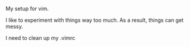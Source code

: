 My setup for vim.

I like to experiment with things way too much.
As a result, things can get messy.

I need to clean up my .vimrc



